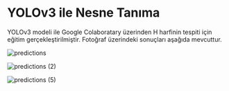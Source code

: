 # YOLOv3 ile Nesne Tanıma
YOLOv3 modeli ile Google Colaboratary üzerinden H harfinin tespiti için eğitim gerçekleştirilmiştir. Fotoğraf üzerindeki sonuçları aşağıda mevcuttur.

![predictions](https://github.com/sevvalkapcak/YOLOv3-ile-Nesne-Tanima/assets/73191933/b4fde7cd-d74f-44cc-8f55-a7d5f9546cad)

![predictions (2)](https://github.com/sevvalkapcak/YOLOv3-ile-Nesne-Tanima/assets/73191933/767dbc89-6d5f-4ff6-b685-acfb19927cb2)

![predictions (5)](https://github.com/sevvalkapcak/YOLOv3-ile-Nesne-Tanima/assets/73191933/4683cced-c876-4402-9b9c-5fce10aa8dd1)
